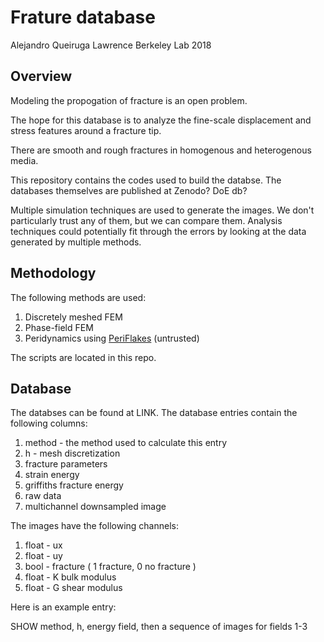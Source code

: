 # Frature database

Alejandro Queiruga
Lawrence Berkeley Lab
2018

## Overview

Modeling the propogation of fracture is an open problem.

The hope for this database is to analyze the fine-scale displacement
and stress features around a fracture tip.

There are smooth and rough fractures in homogenous and heterogenous media.

This repository contains the codes used to build the databse.
The databases themselves are published at Zenodo? DoE db?

Multiple simulation techniques are used to generate the images.
We don't particularly trust any of them, but we can compare them.
Analysis techniques could potentially fit through the errors by 
looking at the data generated by multiple methods.

## Methodology

The following methods are used:

1. Discretely meshed FEM
2. Phase-field FEM
3. Peridynamics using [PeriFlakes](https://github.com/afqueiruga/PeriFlakes) (untrusted)

The scripts are located in this repo.

## Database

The databses can be found at LINK.
The database entries contain the following columns:

1. method - the method used to calculate this entry
2. h - mesh discretization
3. fracture parameters
4. strain energy
5. griffiths fracture energy
6. raw data
7. multichannel downsampled image

The images have the following channels:

1. float - ux
2. float - uy
3. bool - fracture ( 1 fracture, 0 no fracture )
4. float - K bulk modulus
5. float - G shear modulus

Here is an example entry:

SHOW method, h, energy field, then a sequence of images for fields 1-3
